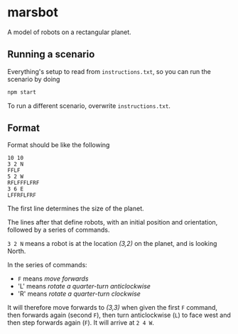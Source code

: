 # marsbot

A model of robots on a rectangular planet.



## Running a scenario

Everything's setup to read from `instructions.txt`, so you can run the scenario by doing

```bash
npm start
```

To run a different scenario, overwrite `instructions.txt`.

## Format

Format should be like the following

```
10 10
3 2 N
FFLF
5 2 W
RFLFFFLFRF
3 6 E
LFFRFLFRF
```

The first line determines the size of the planet.

The lines after that define robots, with an initial position and orientation, followed by a series of commands.

`3 2 N` means a robot is at the location _(3,2)_ on the planet, and is looking North.

In the series of commands:

* `F` means _move forwards_
* 'L' means _rotate a quarter-turn anticlockwise_
* 'R' means _rotate a quarter-turn clockwise_

It will therefore move forwards to _(3,3)_ when given the first `F` command,
then forwards again (second `F`),
then turn anticlockwise (`L`) to face west and then step forwards again (`F`).
It will arrive at `2 4 W`.
